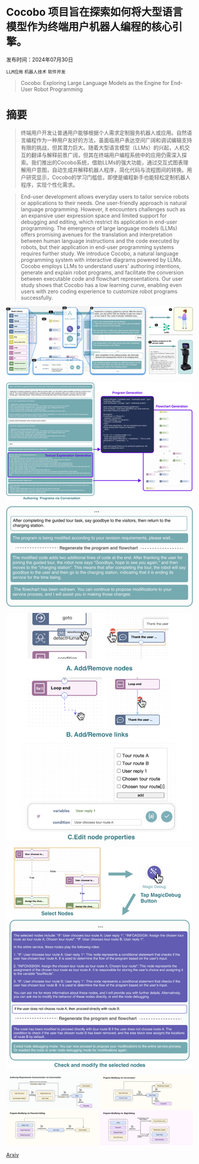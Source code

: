 # Cocobo 项目旨在探索如何将大型语言模型作为终端用户机器人编程的核心引擎。

发布时间：2024年07月30日

`LLM应用` `机器人技术` `软件开发`

> Cocobo: Exploring Large Language Models as the Engine for End-User Robot Programming

# 摘要

> 终端用户开发让普通用户能够根据个人需求定制服务机器人或应用。自然语言编程作为一种用户友好的方法，虽面临用户表达空间广阔和调试编辑支持有限的挑战，但其潜力巨大。随着大型语言模型（LLMs）的兴起，人机交互的翻译与解释前景广阔，但其在终端用户编程系统中的应用仍需深入探索。我们推出的Cocobo系统，借助LLMs的强大功能，通过交互式图表理解用户意图，自动生成并解释机器人程序，简化代码与流程图间的转换。用户研究显示，Cocobo的学习门槛低，即使是编程新手也能轻松定制机器人程序，实现个性化需求。

> End-user development allows everyday users to tailor service robots or applications to their needs. One user-friendly approach is natural language programming. However, it encounters challenges such as an expansive user expression space and limited support for debugging and editing, which restrict its application in end-user programming. The emergence of large language models (LLMs) offers promising avenues for the translation and interpretation between human language instructions and the code executed by robots, but their application in end-user programming systems requires further study. We introduce Cocobo, a natural language programming system with interactive diagrams powered by LLMs. Cocobo employs LLMs to understand users' authoring intentions, generate and explain robot programs, and facilitate the conversion between executable code and flowchart representations. Our user study shows that Cocobo has a low learning curve, enabling even users with zero coding experience to customize robot programs successfully.

![Cocobo 项目旨在探索如何将大型语言模型作为终端用户机器人编程的核心引擎。](../../../paper_images/2407.20712/OVERVIEW.jpg)

![Cocobo 项目旨在探索如何将大型语言模型作为终端用户机器人编程的核心引擎。](../../../paper_images/2407.20712/authoring.jpg)

![Cocobo 项目旨在探索如何将大型语言模型作为终端用户机器人编程的核心引擎。](../../../paper_images/2407.20712/NLModify.jpg)

![Cocobo 项目旨在探索如何将大型语言模型作为终端用户机器人编程的核心引擎。](../../../paper_images/2407.20712/flowchart.jpg)

![Cocobo 项目旨在探索如何将大型语言模型作为终端用户机器人编程的核心引擎。](../../../paper_images/2407.20712/MagicDebug.jpg)

![Cocobo 项目旨在探索如何将大型语言模型作为终端用户机器人编程的核心引擎。](../../../paper_images/2407.20712/agentDesign.jpg)

[Arxiv](https://arxiv.org/abs/2407.20712)